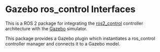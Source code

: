# Gazebo ros_control Interfaces

This is a ROS 2 package for integrating the [ros2_control](https://github.com/ros-controls/ros2_control) controller architecture
with the [Gazebo](http://gazebosim.org/) simulator.

This package provides a Gazebo plugin which instantiates a ros_control
controller manager and connects it to a Gazebo model.
